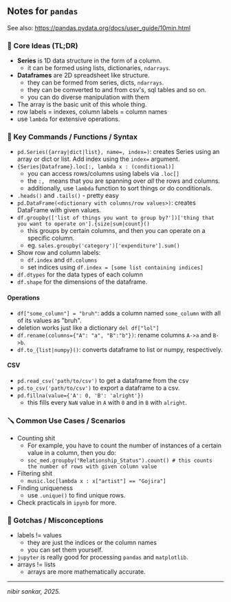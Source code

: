 ## Notes for `pandas`

See also: https://pandas.pydata.org/docs/user_guide/10min.html

### 🔑 Core Ideas (TL;DR)
- **Series** is 1D data structure in the form of a column.
    - it can be formed using lists, dictionaries, `ndarrays`. 
- **Dataframes** are 2D spreadsheet like structure.
    - they can be formed from series, dicts, `ndarrays`.
    - they can be comverted to and from csv's, sql tables and so on.
    - you can do diverse manipulation with them
- The array is the basic unit of this whole thing.
- row labels = indexes, column labels = column names
- use `lambda` for extensive operations.
### 🔧 Key Commands / Functions / Syntax
- `pd.Series({array|dict|list}, name=, index=)`: creates Series using an array or dict or list. Add index using the `index=` argument.
- `{Series|Dataframe}.loc[:, lambda x : (conditional)]`
	- you can access rows/columns using labels via `.loc[]`
	- the `:, ` means that you are spanning over *all* the rows and columns.
	- additionally, use `lambda` function to sort things or do conditionals.
- `.heads()` and `.tails()` - pretty easy
- `pd.DataFrame(<dictionary with columns/row values>)`: creates DataFrame with given values.
- `df.groupby(['list of things you want to group by?'])['thing that you want to operate on'].{size|sum|count}()`
	- this groups by certain columns, and then you can operate on a specific column.
	- eg. `sales.groupby('category')['expenditure'].sum()`
- Show row and column labels:
	- `df.index` and `df.columns`
	- set indices using `df.index = [some list containing indices]`
- `df.dtypes` for the data types of each column
- `df.shape` for the dimensions of the dataframe.
#### Operations
- `df["some_column"] = "bruh"`: adds a column named `some_column` with all of its values as "bruh".
- deletion works just like a dictionary `del df["lol"]`
- `df.rename(columns={"A": "a", "B":"b"})`: rename columns `A->a` and `B->b`.
- `df.to_{list|numpy}()`: converts dataframe to list or numpy, respectively.
#### CSV
- `pd.read_csv('path/to/csv')` to get a dataframe from the csv
- `pd.to_csv('path/to/csv')` to export a dataframe to a csv.
- `pd.fillna(value={'A': 0, 'B': 'alright'})`  
	- this fills every `NaN` value in `A` with `0` and in `B` with `alright`.
### 🪛 Common Use Cases / Scenarios
- Counting shit
	- For example, you have to count the number of instances of a certain value in a column, then you do:
	- `soc_med.groupby("Relationship_Status").count() # this counts the number of rows with given column value`
- Filtering shit
	- `music.loc[lambda x : x["artist"] == "Gojira"]`
- Finding uniqueness
	- use `.unique()` to find unique rows.
- Check practicals in `ipynb` for more.
### 🧠 Gotchas / Misconceptions
- labels != values
	- they are just the indices or the column names
	- you can set them yourself.
- `jupyter` is really good for processing `pandas` and `matplotlib`.
- arrays != lists
	- arrays are more mathematically accurate.

---
*nibir sankar, 2025.*

